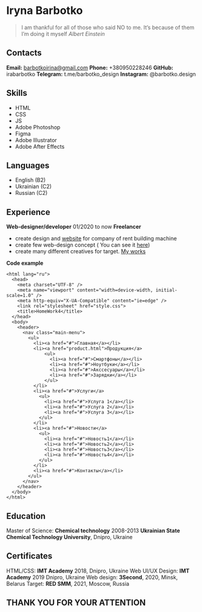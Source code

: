 # Iryna Barbotko

> I am thankful for all of those who said NO to me. It’s because of them I’m doing it myself 
> *Albert Einstein*

## Contacts
**Email:** barbotkoirina@gmail.com
**Phone:** +380950228246
**GitHub:** irabarbotko
**Telegram:** t.me/barbotko_design
**Instagram:** @barbotko.design

## Skills

 - HTML
 - CSS
 - JS
 - Adobe Photoshop
 - Figma
 - Adobe Illustrator
 - Adobe After Effects

## Languages 

 - English (B2)
 - Ukrainian (C2)
 - Russian (C2)

## Experience
**Web-designer/developer** 01/2020 to now
**Freelancer**

 - create design and [website](https://budmeh.com/) for company of rent building machine  
 - create few web-design concept ( You can see it [here](https://www.behance.net/barbotko_design))
 - create many different  creatives for target. [My works](https://drive.google.com/drive/folders/1LbsBUbhAefxKzslhDoL75riyosVzxUHf?usp=sharing)
 
**Code example**
```<!DOCTYPE html>
<html lang="ru">
  <head>
    <meta charset="UTF-8" />
    <meta name="viewport" content="width=device-width, initial-scale=1.0" />
    <meta http-equiv="X-UA-Compatible" content="ie=edge" />
    <link rel="stylesheet" href="style.css">
    <title>HomeWork4</title>
  </head>
  <body>
    <header>
      <nav class="main-menu">
        <ul>
          <li><a href="#">Главная</a></li>
          <li><a href="product.html">Продукция</a>
              <ul>
                <li><a href="#">Смартфоны</a></li>
                <li><a href="#">Ноутбуки</a></li>
                <li><a href="#">Акссесуары</a></li>
                <li><a href="#">Зарядки</a></li>
              </ul>
          </li>
          <li><a href="#">Услуги</a>
            <ul>
              <li><a href="#">Услуга 1</a></li>
              <li><a href="#">Услуга 2</a></li>
              <li><a href="#">Услуга 3</a></li>
            </ul>
          </li>
          <li><a href="#">Новости</a>
            <ul>
              <li><a href="#">Новость1</a></li>
              <li><a href="#">Новость2</a></li>
              <li><a href="#">Новость3</a></li>
              <li><a href="#">Новость4</a></li>
            </ul>
          </li>
          <li><a href="#">Контакты</a></li>
        </ul>
      </nav>
    </header>
  </body>
</html>
```

## Education
Master of Science: **Chemical technology** 2008-2013 **Ukrainian State Chemical Technology University**, Dnipro, Ukraine
## Certificates
HTML/CSS: **IMT Academy** 2018, Dnipro, Ukraine
Web UI/UX Design: **IMT Academy** 2019 Dnipro, Ukraine
Web design: **3Second**, 2020, Minsk, Belarus
Target: **RED SMM**, 2021, Moscow, Russia

## THANK YOU FOR YOUR ATTENTION
